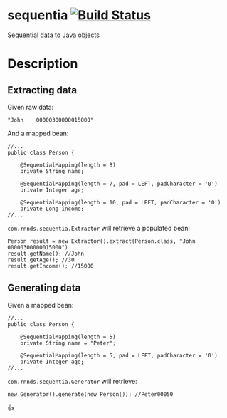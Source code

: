 # sequentia [![Build Status](https://travis-ci.org/rnnds/sequentia.svg?branch=master)](https://travis-ci.org/rnnds/sequentia)
Sequential data to Java objects

# Description

## Extracting data

Given raw data:
~~~~
"John    00000300000015000"
~~~~

And a mapped bean:
~~~~
//...
public class Person {

    @SequentialMapping(length = 8)
    private String name;

    @SequentialMapping(length = 7, pad = LEFT, padCharacter = '0')
    private Integer age;

    @SequentialMapping(length = 10, pad = LEFT, padCharacter = '0')
    private Long income;
//...
~~~~
`com.rnnds.sequentia.Extractor` will retrieve a populated bean:
~~~~
Person result = new Extractor().extract(Person.class, "John    00000300000015000")
result.getName(); //John
result.getAge(); //30
result.getIncome(); //15000
~~~~

## Generating data

Given a mapped bean:
~~~~
//...
public class Person {

    @SequentialMapping(length = 5)
    private String name = "Peter";

    @SequentialMapping(length = 5, pad = LEFT, padCharacter = '0')
    private Integer age;
//...
~~~~
`com.rnnds.sequentia.Generator` will retrieve:
~~~~
new Generator().generate(new Person()); //Peter00050
~~~~

:+1:
